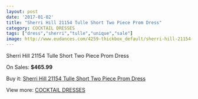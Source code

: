 ```yaml
---
layout: post
date: '2017-01-02'
title: "Sherri Hill 21154 Tulle Short Two Piece Prom Dress"
category: COCKTAIL DRESSES
tags: ["dress","sherri","tulle","unique","sale"]
image: http://www.eudances.com/4259-thickbox_default/sherri-hill-21154-tulle-short-two-piece-prom-dress.jpg
---
```

Sherri Hill 21154 Tulle Short Two Piece Prom Dress

On Sales: **$465.99**
<a href="https://www.eudances.com/en/cocktail-dresses/1417-sherri-hill-21154-tulle-short-two-piece-prom-dress.html"><amp-img layout="responsive" width="600" height="600" src="//www.eudances.com/4259-thickbox_default/sherri-hill-21154-tulle-short-two-piece-prom-dress.jpg" alt="Sherri Hill 21154 Tulle Short Two Piece Prom Dress 0" /></a>
<a href="https://www.eudances.com/en/cocktail-dresses/1417-sherri-hill-21154-tulle-short-two-piece-prom-dress.html"><amp-img layout="responsive" width="600" height="600" src="//www.eudances.com/4263-thickbox_default/sherri-hill-21154-tulle-short-two-piece-prom-dress.jpg" alt="Sherri Hill 21154 Tulle Short Two Piece Prom Dress 1" /></a>
<a href="https://www.eudances.com/en/cocktail-dresses/1417-sherri-hill-21154-tulle-short-two-piece-prom-dress.html"><amp-img layout="responsive" width="600" height="600" src="//www.eudances.com/4262-thickbox_default/sherri-hill-21154-tulle-short-two-piece-prom-dress.jpg" alt="Sherri Hill 21154 Tulle Short Two Piece Prom Dress 2" /></a>
<a href="https://www.eudances.com/en/cocktail-dresses/1417-sherri-hill-21154-tulle-short-two-piece-prom-dress.html"><amp-img layout="responsive" width="600" height="600" src="//www.eudances.com/4261-thickbox_default/sherri-hill-21154-tulle-short-two-piece-prom-dress.jpg" alt="Sherri Hill 21154 Tulle Short Two Piece Prom Dress 3" /></a>
<a href="https://www.eudances.com/en/cocktail-dresses/1417-sherri-hill-21154-tulle-short-two-piece-prom-dress.html"><amp-img layout="responsive" width="600" height="600" src="//www.eudances.com/4260-thickbox_default/sherri-hill-21154-tulle-short-two-piece-prom-dress.jpg" alt="Sherri Hill 21154 Tulle Short Two Piece Prom Dress 4" /></a>

Buy it: [Sherri Hill 21154 Tulle Short Two Piece Prom Dress](https://www.eudances.com/en/cocktail-dresses/1417-sherri-hill-21154-tulle-short-two-piece-prom-dress.html "Sherri Hill 21154 Tulle Short Two Piece Prom Dress")

View more: [COCKTAIL DRESSES](https://www.eudances.com/en/14-cocktail-dresses "COCKTAIL DRESSES")